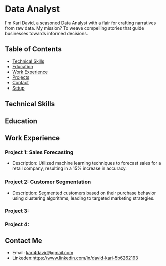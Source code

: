# Data Analyst

I'm Kari David, a seasoned Data Analyst with a flair for crafting narratives from raw data. My mission? To weave compelling stories that guide businesses towards informed decisions.

## Table of Contents
- [Technical Skills](#technical-skills)
- [Education](#education)
- [Work Experience](#work-experience)
- [Projects](#projects)
- [Contact](#contact)
- [Setup](#setup)


## Technical Skills

## Education

## Work Experience

### Project 1: Sales Forecasting

- Description: Utilized machine learning techniques to forecast sales for a retail company, resulting in a 15% increase in accuracy.

### Project 2: Customer Segmentation

- Description: Segmented customers based on their purchase behavior using clustering algorithms, leading to targeted marketing strategies.

### Project 3:

### Project 4:

## Contact Me

- Email: kari4david@gmail.com
- Linkeden:https://www.linkedin.com/in/david-kari-5b6262193
  

